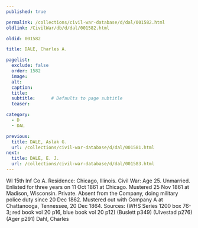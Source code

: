 ```yaml
---
published: true

permalink: /collections/civil-war-database/d/dal/001582.html
oldlink: /CivilWar/db/d/dal/001582.html

oldid: 001582

title: DALE, Charles A.

pagelist:
  exclude: false
  order: 1582
  image: 
  alt:
  caption:
  title:
  subtitle:      # Defaults to page subtitle
  teaser:

category: 
  - D 
  - DAL

previous:
  title: DALE, Aslak G.
  url: /collections/civil-war-database/d/dal/001581.html  
next:
  title: DALE, E. J.
  url: /collections/civil-war-database/d/dal/001583.html   
---
```

WI 15th Inf Co A. Residence: Chicago, Illinois. Civil War: Age 25. Unmarried. Enlisted for three years on 11 Oct 1861 at Chicago. Mustered 25 Nov 1861 at Madison, Wisconsin. Private. Absent from the Company, doing military police duty since 20 Dec 1862. Mustered out with Company A at Chattanooga, Tennessee, 20 Dec 1864. Sources: (WHS Series 1200 box 76-3; red book vol 20 p16, blue book vol 20 p12) (Buslett p349) (Ulvestad p276) (Ager p291) &#147;Dahl, Charles&#148;